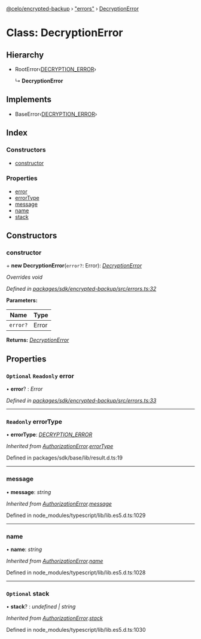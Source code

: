 [@celo/encrypted-backup](../README.md) › ["errors"](../modules/_errors_.md) › [DecryptionError](_errors_.decryptionerror.md)

# Class: DecryptionError

## Hierarchy

* RootError‹[DECRYPTION_ERROR](../enums/_errors_.backuperrortypes.md#decryption_error)›

  ↳ **DecryptionError**

## Implements

* BaseError‹[DECRYPTION_ERROR](../enums/_errors_.backuperrortypes.md#decryption_error)›

## Index

### Constructors

* [constructor](_errors_.decryptionerror.md#constructor)

### Properties

* [error](_errors_.decryptionerror.md#optional-readonly-error)
* [errorType](_errors_.decryptionerror.md#readonly-errortype)
* [message](_errors_.decryptionerror.md#message)
* [name](_errors_.decryptionerror.md#name)
* [stack](_errors_.decryptionerror.md#optional-stack)

## Constructors

###  constructor

\+ **new DecryptionError**(`error?`: Error): *[DecryptionError](_errors_.decryptionerror.md)*

*Overrides void*

*Defined in [packages/sdk/encrypted-backup/src/errors.ts:32](https://github.com/celo-org/celo-monorepo/blob/master/packages/sdk/encrypted-backup/src/errors.ts#L32)*

**Parameters:**

Name | Type |
------ | ------ |
`error?` | Error |

**Returns:** *[DecryptionError](_errors_.decryptionerror.md)*

## Properties

### `Optional` `Readonly` error

• **error**? : *Error*

*Defined in [packages/sdk/encrypted-backup/src/errors.ts:33](https://github.com/celo-org/celo-monorepo/blob/master/packages/sdk/encrypted-backup/src/errors.ts#L33)*

___

### `Readonly` errorType

• **errorType**: *[DECRYPTION_ERROR](../enums/_errors_.backuperrortypes.md#decryption_error)*

*Inherited from [AuthorizationError](_errors_.authorizationerror.md).[errorType](_errors_.authorizationerror.md#readonly-errortype)*

Defined in packages/sdk/base/lib/result.d.ts:19

___

###  message

• **message**: *string*

*Inherited from [AuthorizationError](_errors_.authorizationerror.md).[message](_errors_.authorizationerror.md#message)*

Defined in node_modules/typescript/lib/lib.es5.d.ts:1029

___

###  name

• **name**: *string*

*Inherited from [AuthorizationError](_errors_.authorizationerror.md).[name](_errors_.authorizationerror.md#name)*

Defined in node_modules/typescript/lib/lib.es5.d.ts:1028

___

### `Optional` stack

• **stack**? : *undefined | string*

*Inherited from [AuthorizationError](_errors_.authorizationerror.md).[stack](_errors_.authorizationerror.md#optional-stack)*

Defined in node_modules/typescript/lib/lib.es5.d.ts:1030
